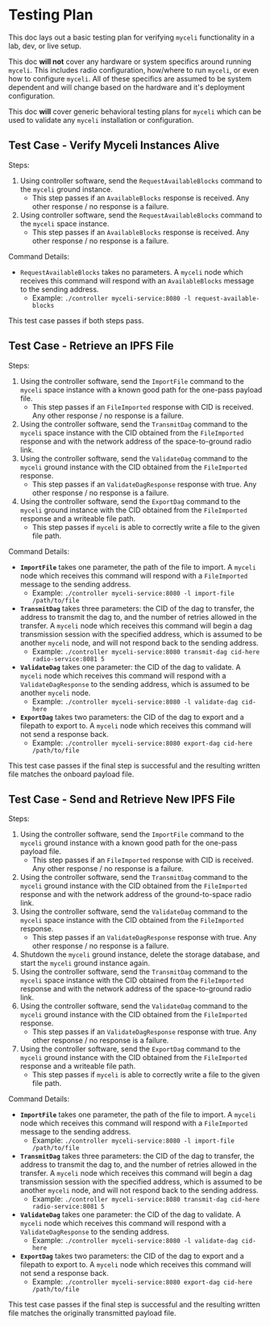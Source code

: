 # Testing Plan

This doc lays out a basic testing plan for verifying `myceli` functionality in a lab, dev, or live setup.

This doc **will not** cover any hardware or system specifics around running `myceli`. This includes radio configuration, how/where to run `myceli`, or even how to configure `myceli`. All of these specifics are assumed to be system dependent and will change based on the hardware and it's deployment configuration. 

This doc **will** cover generic behavioral testing plans for `myceli` which can be used to validate any `myceli` installation or configuration.

## Test Case - Verify Myceli Instances Alive

Steps:
1. Using controller software, send the `RequestAvailableBlocks` command to the `myceli` ground instance.
    - This step passes if an `AvailableBlocks` response is received. Any other response / no response is a failure.
1. Using controller software, send the `RequestAvailableBlocks` command to the `myceli` space instance.
    - This step passes if an `AvailableBlocks` response is received. Any other response / no response is a failure.

Command Details:
- `RequestAvailableBlocks` takes no parameters. A `myceli` node which receives this command will respond with an `AvailableBlocks` message to the sending address.
    - Example: `./controller myceli-service:8080 -l request-available-blocks`

This test case passes if both steps pass.

## Test Case - Retrieve an IPFS File

Steps:
1. Using the controller software, send the `ImportFile` command to the `myceli` space instance with a known good path for the one-pass payload file.
    - This step passes if an `FileImported` response with CID is received. Any other response / no response is a failure.
1. Using the controller software, send the `TransmitDag` command to the `myceli` space instance with the CID obtained from the `FileImported` response and with the network address of the space-to-ground radio link.
1. Using the controller software, send the `ValidateDag` command to the `myceli` ground instance with the CID obtained from the `FileImported` response.
    - This step passes if an `ValidateDagResponse` response with true. Any other response / no response is a failure.
1. Using the controller software, send the `ExportDag` command to the `myceli` ground instance with the CID obtained from the `FileImported` response and a writeable file path.
    - This step passes if `myceli` is able to correctly write a file to the given file path.

Command Details:
- **`ImportFile`** takes one parameter, the path of the file to import. A `myceli` node which receives this command will respond with a `FileImported` message to the sending address.
    - Example: `./controller myceli-service:8080 -l import-file /path/to/file`
- **`TransmitDag`** takes three parameters: the CID of the dag to transfer, the address to transmit the dag to, and the number of retries allowed in the transfer. A `myceli` node which receives this command will begin a dag transmission session with the specified address, which is assumed to be another `myceli` node, and will not respond back to the sending address.
    - Example: `./controller myceli-service:8080 transmit-dag cid-here radio-service:8081 5`
- **`ValidateDag`** takes one parameter: the CID of the dag to validate. A `myceli` node which receives this command will respond with a `ValidateDagResponse` to the sending address, which is assumed to be another `myceli` node.
    - Example: `./controller myceli-service:8080 -l validate-dag cid-here`
- **`ExportDag`** takes two parameters: the CID of the dag to export and a filepath to export to. A `myceli` node which receives this command will not send a response back.
    - Example: `./controller myceli-service:8080 export-dag cid-here /path/to/file`

This test case passes if the final step is successful and the resulting written file matches the onboard payload file.

## Test Case - Send and Retrieve New IPFS File

Steps:
1. Using the controller software, send the `ImportFile` command to the `myceli` ground instance with a known good path for the one-pass payload file.
    - This step passes if an `FileImported` response with CID is received. Any other response / no response is a failure.
1. Using the controller software, send the `TransmitDag` command to the `myceli` ground instance with the CID obtained from the `FileImported` response and with the network address of the ground-to-space radio link.
1. Using the controller software, send the `ValidateDag` command to the `myceli` space instance with the CID obtained from the `FileImported` response.
    - This step passes if an `ValidateDagResponse` response with true. Any other response / no response is a failure.
1. Shutdown the `myceli` ground instance, delete the storage database, and start the `myceli` ground instance again.
1. Using the controller software, send the `TransmitDag` command to the `myceli` space instance with the CID obtained from the `FileImported` response and with the network address of the space-to-ground radio link.
1. Using the controller software, send the `ValidateDag` command to the `myceli` ground instance with the CID obtained from the `FileImported` response.
    - This step passes if an `ValidateDagResponse` response with true. Any other response / no response is a failure.
1. Using the controller software, send the `ExportDag` command to the `myceli` ground instance with the CID obtained from the `FileImported` response and a writeable file path.
    - This step passes if `myceli` is able to correctly write a file to the given file path.

Command Details:
- **`ImportFile`** takes one parameter, the path of the file to import. A `myceli` node which receives this command will respond with a `FileImported` message to the sending address.
    - Example: `./controller myceli-service:8080 -l import-file /path/to/file`
- **`TransmitDag`** takes three parameters: the CID of the dag to transfer, the address to transmit the dag to, and the number of retries allowed in the transfer. A `myceli` node which receives this command will begin a dag transmission session with the specified address, which is assumed to be another `myceli` node, and will not respond back to the sending address.
    - Example: `./controller myceli-service:8080 transmit-dag cid-here radio-service:8081 5`
- **`ValidateDag`** takes one parameter: the CID of the dag to validate. A `myceli` node which receives this command will respond with a `ValidateDagResponse` to the sending address.
    - Example: `./controller myceli-service:8080 -l validate-dag cid-here`
- **`ExportDag`** takes two parameters: the CID of the dag to export and a filepath to export to. A `myceli` node which receives this command will not send a response back.
    - Example: `./controller myceli-service:8080 export-dag cid-here /path/to/file`

This test case passes if the final step is successful and the resulting written file matches the originally transmitted payload file.